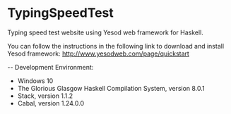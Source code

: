 # TypingSpeedTest
Typing speed test website using Yesod web framework for Haskell.

You can follow the instructions in the following link to download and install Yesod framework: http://www.yesodweb.com/page/quickstart

-- Development Environment:
  - Windows 10
  - The Glorious Glasgow Haskell Compilation System, version 8.0.1
  - Stack, version 1.1.2
  - Cabal, version 1.24.0.0
